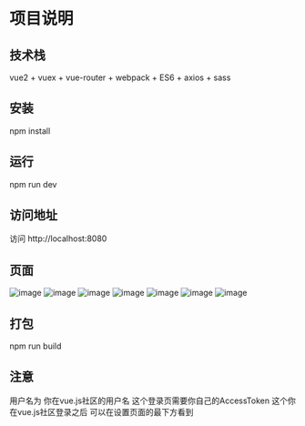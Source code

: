 # 项目说明

## 技术栈
vue2 + vuex + vue-router + webpack + ES6 + axios + sass 

## 安装
npm install

## 运行
npm run dev

## 访问地址

访问 http://localhost:8080

## 页面
<!--https://github.com/kola828/vue.js-web/blob/master/src/images/vue.png-->
![image](https://github.com/kola828/vue.js-web/blob/master/src/images/login.png)
![image](https://github.com/kola828/vue.js-web/blob/master/src/images/index.png)
![image](https://github.com/kola828/vue.js-web/blob/master/src/images/edit1.png)
![image](https://github.com/kola828/vue.js-web/blob/master/src/images/add.png)
![image](https://github.com/kola828/vue.js-web/blob/master/src/images/artinfo.png)
![image](https://github.com/kola828/vue.js-web/blob/master/src/images/user.png)
![image](https://github.com/kola828/vue.js-web/blob/master/src/images/join.png)
## 打包 
 npm run build
 

 ## 注意
 用户名为 你在vue.js社区的用户名
 这个登录页需要你自己的AccessToken 这个你在vue.js社区登录之后 可以在设置页面的最下方看到